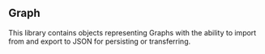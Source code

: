 ## Graph

This library contains objects representing Graphs with the ability to import from and export to JSON for persisting or transferring.